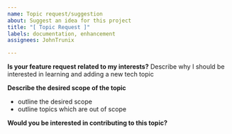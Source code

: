 ```yaml
---
name: Topic request/suggestion
about: Suggest an idea for this project
title: "[ Topic Request ]"
labels: documentation, enhancement
assignees: JohnTrunix

---
```


**Is your feature request related to my interests?**
Describe why I should be interested in learning and adding a new tech topic

**Describe the desired scope of the topic**
- outline the desired scope
- outline topics which are out of scope

**Would you be interested in contributing to this topic?**
